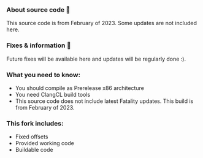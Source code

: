 ### About source code 📖
This source code is from February of 2023. Some updates are not included here.

### Fixes & information 📣
Future fixes will be available here and updates will be regularly done :).

### What you need to know:
- You should compile as Prerelease x86 architecture
- You need ClangCL build tools
- This source code does not include latest Fatality updates. This build is from February of 2023.

### This fork includes:
- Fixed offsets
- Provided working code
- Buildable code

